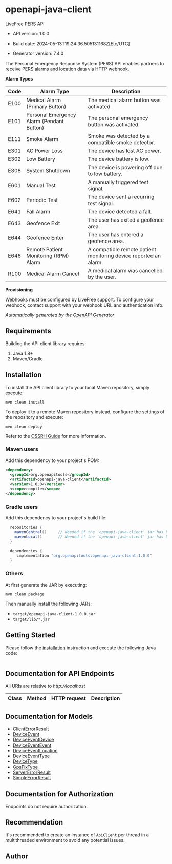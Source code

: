 # openapi-java-client

LiveFree PERS API

- API version: 1.0.0

- Build date: 2024-05-13T19:24:36.505131168Z[Etc/UTC]

- Generator version: 7.4.0

The Personal Emergency Response System (PERS) API enables partners to receive PERS alarms and location data via HTTP webhook.

**Alarm Types**

| Code | Alarm Type | Description |
|---|---|---|
| E100 | Medical Alarm (Primary Button) | The medical alarm button was activated. |
| E101 | Personal Emergency Alarm (Pendant Button) | The personal emergency button was activated. |
| E111 | Smoke Alarm | Smoke was detected by a compatible smoke detector. |
| E301 | AC Power Loss | The device has lost AC power. |
| E302 | Low Battery | The device battery is low. |
| E308 | System Shutdown | The device is powering off due to low battery. |
| E601 | Manual Test | A manually triggered test signal. |
| E602 | Periodic Test | The device sent a recurring test signal. |
| E641 | Fall Alarm | The device detected a fall. |
| E643 | Geofence Exit | The user has exited a geofence area. |
| E644 | Geofence Enter | The user has entered a geofence area. |
| E646 | Remote Patient Monitoring (RPM) Alarm | A compatible remote patient monitoring device reported an alarm. |
| R100 | Medical Alarm Cancel | A medical alarm was cancelled by the user. |
**Provisioning**

Webhooks must be configured by LiveFree support. To configure your webhook, contact support with your webhook URL and authentication info.



*Automatically generated by the [OpenAPI Generator](https://openapi-generator.tech)*

## Requirements

Building the API client library requires:

1. Java 1.8+
2. Maven/Gradle

## Installation

To install the API client library to your local Maven repository, simply execute:

```shell
mvn clean install
```

To deploy it to a remote Maven repository instead, configure the settings of the repository and execute:

```shell
mvn clean deploy
```

Refer to the [OSSRH Guide](http://central.sonatype.org/pages/ossrh-guide.html) for more information.

### Maven users

Add this dependency to your project's POM:

```xml
<dependency>
  <groupId>org.openapitools</groupId>
  <artifactId>openapi-java-client</artifactId>
  <version>1.0.0</version>
  <scope>compile</scope>
</dependency>
```

### Gradle users

Add this dependency to your project's build file:

```groovy
  repositories {
    mavenCentral()     // Needed if the 'openapi-java-client' jar has been published to maven central.
    mavenLocal()       // Needed if the 'openapi-java-client' jar has been published to the local maven repo.
  }

  dependencies {
     implementation "org.openapitools:openapi-java-client:1.0.0"
  }
```

### Others

At first generate the JAR by executing:

```shell
mvn clean package
```

Then manually install the following JARs:

- `target/openapi-java-client-1.0.0.jar`
- `target/lib/*.jar`

## Getting Started

Please follow the [installation](#installation) instruction and execute the following Java code:

```java

```

## Documentation for API Endpoints

All URIs are relative to *http://localhost*

Class | Method | HTTP request | Description
------------ | ------------- | ------------- | -------------


## Documentation for Models

 - [ClientErrorResult](docs/ClientErrorResult.md)
 - [DeviceEvent](docs/DeviceEvent.md)
 - [DeviceEventDevice](docs/DeviceEventDevice.md)
 - [DeviceEventEvent](docs/DeviceEventEvent.md)
 - [DeviceEventLocation](docs/DeviceEventLocation.md)
 - [DeviceEventType](docs/DeviceEventType.md)
 - [DeviceType](docs/DeviceType.md)
 - [GpsFixType](docs/GpsFixType.md)
 - [ServerErrorResult](docs/ServerErrorResult.md)
 - [SimpleErrorResult](docs/SimpleErrorResult.md)


<a id="documentation-for-authorization"></a>
## Documentation for Authorization

Endpoints do not require authorization.


## Recommendation

It's recommended to create an instance of `ApiClient` per thread in a multithreaded environment to avoid any potential issues.

## Author


